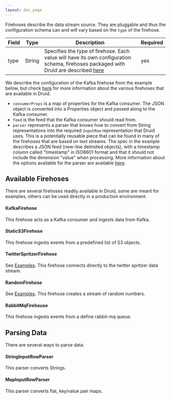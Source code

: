 ```yaml
---
layout: doc_page
---
```

Firehoses describe the data stream source. They are pluggable and thus the configuration schema can and will vary based on the `type` of the firehose.

|Field|Type|Description|Required|
|-----|----|-----------|--------|
|type|String|Specifies the type of firehose. Each value will have its own configuration schema, firehoses packaged with Druid are described [here](https://github.com/metamx/druid/wiki/Firehose#available-firehoses)|yes|

We describe the configuration of the Kafka firehose from the example below, but check [here](https://github.com/metamx/druid/wiki/Firehose#available-firehoses) for more information about the various firehoses that are available in Druid.

-   `consumerProps` is a map of properties for the Kafka consumer. The JSON object is converted into a Properties object and passed along to the Kafka consumer.
-   `feed` is the feed that the Kafka consumer should read from.
-   `parser` represents a parser that knows how to convert from String representations into the required `InputRow` representation that Druid uses. This is a potentially reusable piece that can be found in many of the firehoses that are based on text streams. The spec in the example describes a JSON feed (new-line delimited objects), with a timestamp column called "timestamp" in ISO8601 format and that it should not include the dimension "value" when processing. More information about the options available for the parser are available [here](https://github.com/metamx/druid/wiki/Firehose#parsing-data).

Available Firehoses
-------------------

There are several firehoses readily available in Druid, some are meant for examples, others can be used directly in a production environment.

#### KafkaFirehose

This firehose acts as a Kafka consumer and ingests data from Kafka.

#### StaticS3Firehose

This firehose ingests events from a predefined list of S3 objects.

#### TwitterSpritzerFirehose

See [Examples](Examples.html). This firehose connects directly to the twitter spritzer data stream.

#### RandomFirehose

See [Examples](Examples.html). This firehose creates a stream of random numbers.

#### RabbitMqFirehouse

This firehose ingests events from a define rabbit-mq queue.

Parsing Data
------------

There are several ways to parse data.

#### StringInputRowParser

This parser converts Strings.

#### MapInputRowParser

This parser converts flat, key/value pair maps.
